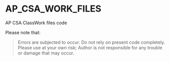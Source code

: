 # AP_CSA_WORK_FILES
AP CSA ClassWork files code

Please note that:

>	Errors are subjected to occur. Do not rely on present code completely.
>	Please use at your own risk; Author is not responsible for any trouble or damage that may occur.
